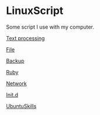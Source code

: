 LinuxScript
===========

Some script I use with my computer.

[Text processing](https://github.com/caok/LinuxScript/blob/master/file/text.md#)

[File](https://github.com/caok/LinuxScript/blob/master/file/file.md#)

[Backup](https://github.com/caok/LinuxScript/blob/master/backup/README.md#)

[Ruby](https://github.com/caok/LinuxScript/blob/master/ruby/README.md#)

[Network](https://github.com/caok/LinuxScript/blob/master/network/README.md#)

[Init.d](https://github.com/caok/LinuxScript/blob/master/init.d/README.md#)

[UbuntuSkills](http://wiki.ubuntu.org.cn/UbuntuSkills)
